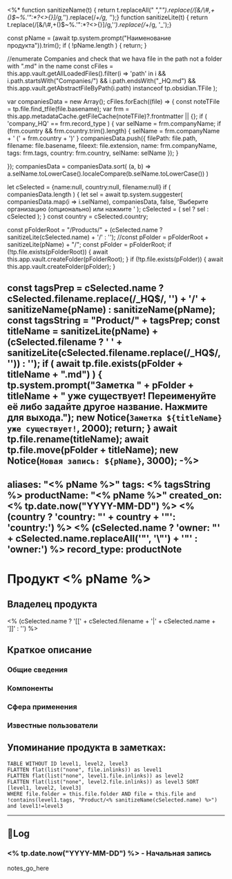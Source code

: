 <%*
function sanitizeName(t) { return t.replaceAll(" ","_").replace(/[&\/\\#,+()$~%.'":*?<>{}]/g,'_').replace(/_+/g, '_');}
function sanitizeLite(t) { return t.replace(/[&\/\\#,+()$~%.'":*?<>{}]/g,'_').replace(/_+/g, '_');}

const pName = (await tp.system.prompt("Наименование продукта")).trim();
if ( !pName.length ) { return; }

//enumerate Companies and check that we hava file in the path not a folder with ".md" in the name
const cFiles = this.app.vault.getAllLoadedFiles().filter(i => 'path' in i && 
 	i.path.startsWith("Companies/") && 
 	i.path.endsWith("_HQ.md") && 
 	this.app.vault.getAbstractFileByPath(i.path) instanceof tp.obsidian.TFile
 );

var companiesData = new Array();
cFiles.forEach((file) => {
  const noteTFile = tp.file.find_tfile(file.basename);
  var frm = this.app.metadataCache.getFileCache(noteTFile)?.frontmatter || {};
  if ( 'company_HQ' == frm.record_type ) {
	var selName = frm.companyName;
	if (frm.country && frm.country.trim().length) {
		selName = frm.companyName + '   (' + frm.country + ')'
	}
	companiesData.push({
		filePath: file.path,
		filename: file.basename,
		fileext: file.extension,
		name: frm.companyName,
		tags: frm.tags,
		country: frm.country,
		selName: selName
	});
  }
	
});
companiesData = companiesData.sort( (a, b) => a.selName.toLowerCase().localeCompare(b.selName.toLowerCase()) )

let cSelected = {name:null, country:null, filename:null}
if ( companiesData.length ) {
	let sel = await tp.system.suggester(
		companiesData.map(i => i.selName),
		companiesData, false, 'Выберите организацию (опционально) или нажмите <Esc>'
		);
	cSelected = ( sel ? sel : cSelected );
}
const country = cSelected.country;

const pFolderRoot = "/Products/" + (cSelected.name ? sanitizeLite(cSelected.name) + '/' : '');
//const pFolder = pFolderRoot + sanitizeLite(pName) + "/";
const pFolder = pFolderRoot;
if (!tp.file.exists(pFolderRoot)) {
	await this.app.vault.createFolder(pFolderRoot);
}
if (!tp.file.exists(pFolder)) {
	await this.app.vault.createFolder(pFolder);
}

const tagsPrep = cSelected.name ? cSelected.filename.replace(/_HQ$/, '') + '/' + sanitizeName(pName) : sanitizeName(pName);
const tagsString =  "Product/" +  tagsPrep;
const titleName = sanitizeLite(pName) + (cSelected.filename ? ' ' + sanitizeLite(cSelected.filename.replace(/_HQ$/, '')) : '');
if ( await tp.file.exists(pFolder + titleName + ".md") ) {
	tp.system.prompt("Заметка " + pFolder + titleName +
	 " уже существует! Переименуйте её либо задайте другое название. Нажмите <Enter> для выхода.");
	new Notice(`Заметка ${titleName} уже существует!`, 2000);
	return;
}
await tp.file.rename(titleName);
await tp.file.move(pFolder + titleName);
new Notice(`Новая запись: ${pName}`, 3000);
-%>
---
aliases: "<% pName %>"
tags: <% tagsString %>
productName: "<% pName %>"
created_on: <% tp.date.now("YYYY-MM-DD") %>
<% (country ? 'country: "' + country + '"': 'country:') %>
<% (cSelected.name ? 'owner: "' + cSelected.name.replaceAll('\"', '\\\"') + '"' : 'owner:') %>
record_type: productNote
---

# Продукт <% pName %>

## Владелец продукта

<% (cSelected.name ? '[[' + cSelected.filename + '|' + cSelected.name + ']]' : '') %>

## Краткое описание

### Общие сведения

### Компоненты

### Сфера применения

### Известные пользователи

## Упоминание продукта в заметках:

```dataview
TABLE WITHOUT ID level1, level2, level3
FLATTEN flat(list("none", file.inlinks)) as level1
FLATTEN flat(list("none", level1.file.inlinks)) as level2 
FLATTEN flat(list("none", level2.file.inlinks)) as level3 SORT [level1, level2, level3]
WHERE file.folder = this.file.folder AND file = this.file and !contains(level1.tags, "Product/<% sanitizeName(cSelected.name) %>") and level1!=level3
```

---
## 📝Log

### <% tp.date.now("YYYY-MM-DD") %> - Начальная запись

notes_go_here
